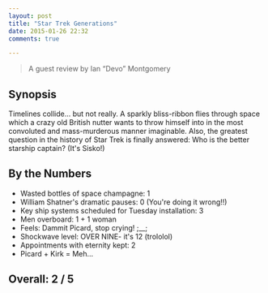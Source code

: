 ```yaml
---
layout: post
title: "Star Trek Generations"
date: 2015-01-26 22:32
comments: true

---
```


> A guest review by Ian‭ “‬Devo‭” ‬Montgomery

## Synopsis

Timelines collide...‭ ‬but not really.‭ ‬A sparkly bliss-ribbon flies through space which a crazy old British nutter wants to throw himself into in the most convoluted and mass-murderous manner imaginable.‭ ‬Also,‭ ‬the greatest question in the history of Star Trek is finally answered:‭ ‬Who is the better starship captain‭? (‬It's Sisko‭!)

## By the Numbers

* Wasted bottles of space champagne‭: ‬1
* William Shatner's dramatic pauses‭: ‬0‭ (‬You're doing it wrong‭!!)
* Key ship systems scheduled for Tuesday installation‭: ‬3
* Men overboard‭: ‬1‭ ‬+‭ ‬1‭ ‬woman
* Feels‭: ‬Dammit Picard,‭ ‬stop crying‭! ;__;
* Shockwave level‭: ‬OVER NINE-‭ ‬it's‭ ‬12‭ (‬trololol‭)
* Appointments with eternity kept‭: ‬2
* Picard‭ ‬+‭ ‬Kirk‭ = ‬Meh...
	
## Overall: 2 / 5
